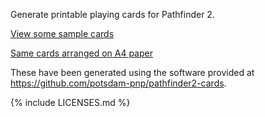 Generate printable playing cards for Pathfinder 2.

[View some sample cards](./cards.pdf)

[Same cards arranged on A4 paper](./a4print.pdf)

These have been generated using the software provided at <https://github.com/potsdam-pnp/pathfinder2-cards>.

{% include LICENSES.md %}

[license]: https://github.com/potsdam-pnp/pathfinder2-cards/blob/main/LICENSE
[license-altedin1451]: https://github.com/potsdam-pnp/pathfinder2-cards/blob/main/fonts/LICENSE-din1451alt
[license-stix2]: https://github.com/potsdam-pnp/pathfinder2-cards/blob/main/fonts/LICENSE-STIXTwo
[symbols.tex]: https://github.com/potsdam-pnp/pathfinder2-cards/blob/main/symbols.tex
[fonts/PF2ESymbols]: https://github.com/potsdam-pnp/pathfinder2-cards/tree/main/fonts/PF2ESymbols